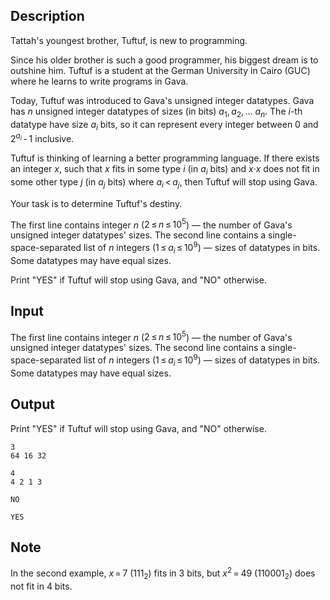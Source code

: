 ## Description

<div><p>Tattah's youngest brother, Tuftuf, is new to programming.</p><p>Since his older brother is such a good programmer, his biggest dream is to outshine him. Tuftuf is a student at the German University in Cairo (GUC) where he learns to write programs in Gava.</p><p>Today, Tuftuf was introduced to Gava's unsigned integer datatypes. Gava has <span class="tex-span"><i>n</i></span> unsigned integer datatypes of sizes (in bits) <span class="tex-span"><i>a</i><sub class="lower-index">1</sub>, <i>a</i><sub class="lower-index">2</sub>, ... <i>a</i><sub class="lower-index"><i>n</i></sub></span>. The <span class="tex-span"><i>i</i></span>-th datatype have size <span class="tex-span"><i>a</i><sub class="lower-index"><i>i</i></sub></span> bits, so it can represent every integer between <span class="tex-span">0</span> and <span class="tex-span">2<sup class="upper-index"><i>a</i><sub class="lower-index"><i>i</i></sub></sup> - 1</span> inclusive. </p><p>Tuftuf is thinking of learning a better programming language. If there exists an integer <span class="tex-span"><i>x</i></span>, such that <span class="tex-span"><i>x</i></span> fits in some type <span class="tex-span"><i>i</i></span> (in <span class="tex-span"><i>a</i><sub class="lower-index"><i>i</i></sub></span> bits) and <span class="tex-span"><i>x</i>·<i>x</i></span> does not fit in some other type <span class="tex-span"><i>j</i></span> (in <span class="tex-span"><i>a</i><sub class="lower-index"><i>j</i></sub></span> bits) where <span class="tex-span"><i>a</i><sub class="lower-index"><i>i</i></sub> &lt; <i>a</i><sub class="lower-index"><i>j</i></sub></span>, then Tuftuf will stop using Gava.</p><p>Your task is to determine Tuftuf's destiny.</p></div><div class="input-specification"><p>The first line contains integer <span class="tex-span"><i>n</i></span> (<span class="tex-span">2 ≤ <i>n</i> ≤ 10<sup class="upper-index">5</sup></span>) — the number of Gava's unsigned integer datatypes' sizes. The second line contains a single-space-separated list of <span class="tex-span"><i>n</i></span> integers (<span class="tex-span">1 ≤ <i>a</i><sub class="lower-index"><i>i</i></sub> ≤ 10<sup class="upper-index">9</sup></span>) — sizes of datatypes in bits. Some datatypes may have equal sizes.</p></div><div class="output-specification"><p>Print "<span class="tex-font-style-tt">YES</span>" if Tuftuf will stop using Gava, and "<span class="tex-font-style-tt">NO</span>" otherwise.</p></div>

## Input

<p>The first line contains integer <span class="tex-span"><i>n</i></span> (<span class="tex-span">2 ≤ <i>n</i> ≤ 10<sup class="upper-index">5</sup></span>) — the number of Gava's unsigned integer datatypes' sizes. The second line contains a single-space-separated list of <span class="tex-span"><i>n</i></span> integers (<span class="tex-span">1 ≤ <i>a</i><sub class="lower-index"><i>i</i></sub> ≤ 10<sup class="upper-index">9</sup></span>) — sizes of datatypes in bits. Some datatypes may have equal sizes.</p>

## Output

<p>Print "<span class="tex-font-style-tt">YES</span>" if Tuftuf will stop using Gava, and "<span class="tex-font-style-tt">NO</span>" otherwise.</p>





```input1
3
64 16 32

```




```input2
4
4 2 1 3

```




```output1
NO

```




```output2
YES

```



## Note

<p>In the second example, <span class="tex-span"><i>x</i> = 7</span> <span class="tex-span">(111<sub class="lower-index">2</sub>)</span> fits in <span class="tex-span">3</span> bits, but <span class="tex-span"><i>x</i><sup class="upper-index">2</sup> = 49</span> <span class="tex-span">(110001<sub class="lower-index">2</sub>)</span> does not fit in <span class="tex-span">4</span> bits.</p>
